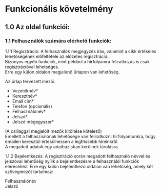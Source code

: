 # Funkcionális követelmény
## 1.0 Az oldal funkciói:

### 1.1 Felhasználók számára elérhető funkciók:

1.1.1 Regisztráció:
A felhasználók megjegyzés írás, valamint a cikk értékelés lehetőségének előfeltétele az előzetes regisztráció. <br>
Bizonyos egyéb funkciók, mint például a hírfolyamra feliratkozás is csak regisztrációval lehetséges. <br>
Erre egy külön oldalon megjelenő űrlapon van lehetőség.

Az űrlap tervezett mezői: <br>
- Vezetéknév*
- Keresztnév*
- Email cím*
- Telefon (opcionális)
- Felhasználónév*
- Jelszó*
- Jelszó mégegyszer*

(A csillaggal megjelölt mezők kitöltése kötelező) <br>
Emellett a felhasználónak lehetősége van feliratkozni hírfolyamunkra, hogy emailen keresztül értesülhessen a legfrissebb híreinkről. <br>
A megadott adatok egy adatbázisban kerülnek tárolásra.

1.1.2 Bejelentkezés:
A regisztráció során megadott felhasználó névvel és jelszóval lehetőség nyílik a bejelentkezésre a felhasználói funkciók eléréséhez.
Erre egy külön bejelentkező oldalon van lehetőség, amely két szövegmezőt tartalmaz: <br>

Felhasználónév <br>
Jelszó
